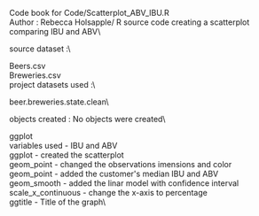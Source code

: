 Code book for Code/Scatterplot_ABV_IBU.R \
Author : Rebecca Holsapple/
R source code creating a scatterplot comparing IBU and ABV\

source dataset :\

Beers.csv \
Breweries.csv\
project datasets used :\

beer.breweries.state.clean\

objects created : No objects were created\

ggplot\
variables used - IBU and ABV\
ggplot - created the scatterplot\
geom_point - changed the observations imensions and color\
geom_point - added the customer's median IBU and ABV\
geom_smooth - added the linar model with confidence interval\
scale_x_continuous - change the x-axis to percentage\
ggtitle - Title of the graph\
